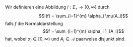 Wir definieren eine Abbildung $I : E_+ \to [0, \infty]$ durch $$I(f) = \sum_{i=1}^{m} \alpha_i \mu(A_i)$$falls $f$ die Normaldarstellung $$f = \sum_{i=1}^{m} \alpha_i 1_{A_i}$$ hat, wobei $\alpha_i \in [0, \infty)$ und $A_i \in \mathcal{A}$ paarweise disjunkt sind.